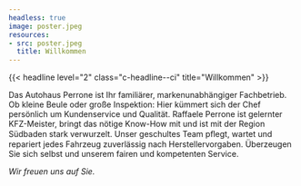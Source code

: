 ```yaml
---
headless: true
image: poster.jpeg
resources:
- src: poster.jpeg
  title: Willkommen
---
```


{{< headline level="2" class="c-headline--ci" title="Willkommen" >}}

Das Autohaus Perrone ist Ihr familiärer, markenunabhängiger Fachbetrieb. Ob kleine Beule oder große Inspektion: Hier kümmert sich der Chef persönlich um Kundenservice und Qualität. Raffaele Perrone ist gelernter KFZ-Meister, bringt das nötige Know-How mit und ist mit der Region Südbaden stark verwurzelt. Unser geschultes Team pﬂegt, wartet und repariert jedes Fahrzeug zuverlässig nach Herstellervorgaben. Überzeugen Sie sich selbst und unserem fairen und kompetenten Service.

*Wir freuen uns auf Sie.*

